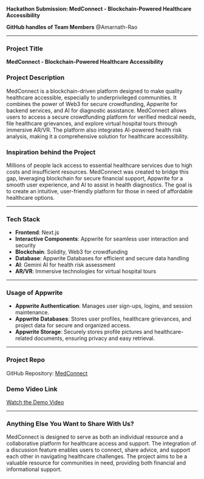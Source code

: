 **Hackathon Submission: MedConnect - Blockchain-Powered Healthcare Accessibility**

**GitHub handles of Team Members**
@Amarnath-Rao

---

### Project Title
**MedConnect - Blockchain-Powered Healthcare Accessibility**

### Project Description
MedConnect is a blockchain-driven platform designed to make quality healthcare accessible, especially to underprivileged communities. It combines the power of Web3 for secure crowdfunding, Appwrite for backend services, and AI for diagnostic assistance. MedConnect allows users to access a secure crowdfunding platform for verified medical needs, file healthcare grievances, and explore virtual hospital tours through immersive AR/VR. The platform also integrates AI-powered health risk analysis, making it a comprehensive solution for healthcare accessibility.

### Inspiration behind the Project
Millions of people lack access to essential healthcare services due to high costs and insufficient resources. MedConnect was created to bridge this gap, leveraging blockchain for secure financial support, Appwrite for a smooth user experience, and AI to assist in health diagnostics. The goal is to create an intuitive, user-friendly platform for those in need of affordable healthcare options.

---

### Tech Stack
- **Frontend**: Next.js
- **Interactive Components**: Appwrite for seamless user interaction and security
- **Blockchain**: Solidity, Web3 for crowdfunding
- **Database**: Appwrite Databases for efficient and secure data handling
- **AI**: Gemini AI for health risk assessment
- **AR/VR**: Immersive technologies for virtual hospital tours

---

### Usage of Appwrite
- **Appwrite Authentication**: Manages user sign-ups, logins, and session maintenance.
- **Appwrite Databases**: Stores user profiles, healthcare grievances, and project data for secure and organized access.
- **Appwrite Storage**: Securely stores profile pictures and healthcare-related documents, ensuring privacy and easy retrieval.

---

### Project Repo
GitHub Repository: [MedConnect](https://github.com/Amarnath-Rao/MedConnect)

### Demo Video Link
[Watch the Demo Video](https://youtu.be/XjWS-9WEWfM)

---

### Anything Else You Want to Share With Us?
MedConnect is designed to serve as both an individual resource and a collaborative platform for healthcare access and support. The integration of a discussion feature enables users to connect, share advice, and support each other in navigating healthcare challenges. The project aims to be a valuable resource for communities in need, providing both financial and informational support.
